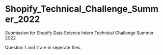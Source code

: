 # Shopify_Technical_Challenge_Summer_2022

Submission for Shopify Data Science Intern Technical Challenge Summer 2022

Question 1 and 2 are in seperate files.

